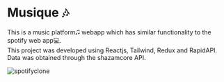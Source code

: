 # Musique 🎶

This is a music platform🎜 webapp which has similar functionality to the spotify web app💻.\
This project was developed using Reactjs, Tailwind, Redux and RapidAPI.\
Data was obtained through the shazamcore API.

![spotifyclone](https://user-images.githubusercontent.com/63718579/206024702-2fc616e7-57cb-4787-b0b2-3d98b7a1d21d.png)
